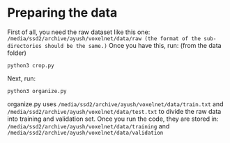 # Preparing the data

First of all, you need the raw dataset like this one: `/media/ssd2/archive/ayush/voxelnet/data/raw (the format of the sub-directories should be the same.)`
Once you have this, run: (from the data folder) 
``` 
python3 crop.py
```

Next, run:
```
python3 organize.py
```
organize.py uses `/media/ssd2/archive/ayush/voxelnet/data/train.txt` and `/media/ssd2/archive/ayush/voxelnet/data/test.txt` to divide the raw data into training and validation set. Once you run the code, they are stored in: `/media/ssd2/archive/ayush/voxelnet/data/training` and `/media/ssd2/archive/ayush/voxelnet/data/validation`
